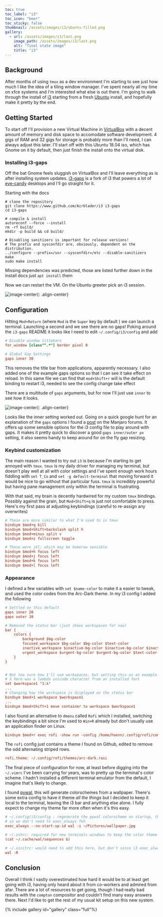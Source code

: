 ```yaml
---
toc: true
toc_label: "i3"
toc_icon: "beer"
toc_sticky: false
thumbnail: /assets/images/i3/ubuntu-filled.png
gallery:
  - url: /assets/images/i3/last.png
    image_path: /assets/images/i3/last.png
    alt: "final state image"
    title: "i3"
---
```


## Background
After months of using `tmux` as a dev environment I'm starting to see just how much I like the idea of a tiling window manager. I've spent nearly all my time on xfce systems and I'm interested what else is out there. I'm going to walk through the install of [i3](link) starting from a fresh [Ubuntu](http://releases.ubuntu.com/18.04/) install, and hopefully make it pretty by the end.

## Getting Started
To start off I'll provision a new Virtual Machine in [VirtualBox](https://www.virtualbox.org/) with a decent amount of memory and disk space to accomodate software development. 4 gigs of RAM and 32 gigs for storage is probably more than I'll need, I can always adjust this later. I'll start off with this Ubuntu 18.04 iso, which has Gnome on it by default, then just finish the install onto the virtual disk.

### Installing i3-gaps
Off the bat Gnome feels sluggish on VirtualBox and I'll leave everything as is after installing system updates. [i3-gaps](https://github.com/Airblader/i3) is a fork of i3 that powers a lot of [eye-candy](https://reddit.com/r/unixporn) desktops and I'll go straight for it.

Starting with the docs
```
# clone the repository
git clone https://www.github.com/Airblader/i3 i3-gaps
cd i3-gaps

# compile & install
autoreconf --force --install
rm -rf build/
mkdir -p build && cd build/

# Disabling sanitizers is important for release versions!
# The prefix and sysconfdir are, obviously, dependent on the distribution.
../configure --prefix=/usr --sysconfdir=/etc --disable-sanitizers
make
sudo make install
```
Missing dependencies was predicted, those are listed further down in the install docs just `apt install` them

Now we can restart the VM. On the Ubuntu greeter pick an i3 session.

![image-center](/assets/images/i3/sessionpicker.png){: .align-center}

## Configuration

Hitting `Mod+Return` (where `Mod` is the `Super` key by default ) we can launch a terminal. Launching a second and we see there are no gaps! Poking around the `i3-gaps` README it looks like I need to edit `~/.config/i3/config` and add 

```ini
# Disable window titlebars
for_window [class"^.*"] border pixel 0

# Global Gap Settings
gaps inner 30
```

This removes the title bar from applications, apparently necessary. I also added one of the example gaps options so that I can see it take effect on reload. In this same file we can find that `mod+Shift+r` will is the default binding to restart i3, needed to see the config change take effect

There are a multitude of `gaps` arguments, but for now I'll just use `inner` to see how it looks.

![image-center](/assets/images/i3/gaps.png){: .align-center}

Looks like the inner setting worked out. Going on a quick google hunt for an explanation of the `gaps` options I found a [post](https://classicforum.manjaro.org/index.php?topic=27260.0) on the Manjaro forums. It offers up some sensible options for the i3 config file to play around with gaps. It makes it pretty quick to discover a good `gaps inner/outer px` setting, it also seems handy to keep around for on the fly gap resizing.

### Keybind customization
The main reason I wanted to try out `i3` is because I'm starting to get annoyed with `tmux`. `tmux` is my daily driver for managing my terminal, but doesn't play well at all with color settings and I've spent enough work hours fiddling with `set T_Co` and `set -g default-terminal` that moving forward it would be nice to go without that particular fuss. `tmux` is incredibly powerful but having pane management only within the terminal is frustrating.

With that said, my brain is decently hardwired for my custom `tmux` bindings. Possibly against the grain, but `Mod+Shift+q` is just not comfortable to press. Here's my first pass at adjusting keybindings (careful to re-assign any overwrites)

```ini
# These are more similar to what I'm used to in tmux
bindsym $mod+q kill
bindsym $mod+Shift+backslash split h
bindsym $mod+minus split v
bindsym $mod+z fullscreen toggle

# These were jkl; which may be homerow sensible
bindsym $mod+h focus left
bindsym $mod+j focus left
bindsym $mod+k focus left
bindsym $mod+l focus left 
```

### Appearance
I defined a few variables with `set $name-color` to make it a easier to tweak, and used the color codes from the Arc-Dark theme. In my i3 config I added the following

```ini
# Settled on this default
gaps inner 20
gaps outer 10

# Removed the status bar (just shows workspaces for now)
bar {
	colors {
		background $bg-color
		focused_workspace $bg-color $bg-color $text-color
		inactive_workspace $inactive-bg-color $inactive-bg-color $inactive-text-color
		urgent_workspace $urgent-bg-color $urgent-bg-color $text-color
	}
}


# Not too sure how I'll use workspaces, but setting this as an example
# λ here was a lambda unicode character from an installed font
set $workspace1 "1:λ"
...
# Changing how the workspace is displayed on the status bar
bindsym $mod+1 workspace $workspace1
...
bindsym $mod+Shift+1 move container to workspace $workspace1
```
I also found an alternative to `dmenu` called `Rofi` which I installed, switching the keybindings a bit since I'm used to `Win+R` already but don't usually use an application finder on Linux.
```ini
bindsym $mod+r exec rofi -show run -config /home/hoenn/.config/rofi/config
```
The `rofi` config just contains a theme I found on Github, edited to remove the odd alternating striped rows.

```ini
rofi.theme: ~/.config/rofi/themes/arc-dark.rasi
```

The final piece of configuration for now, at least before digging into the `~/.vimrc` I've been carrying for years, was to pretty up the terminal's color scheme. I hadn't installed a different terminal emulator from the default, I imagine that's likely to change. 

I found [pywal](https://github.com/dylanaraps/pywal), this will generate colorschemes from a wallpaper. There's some extra config to have it theme _all the things_ but I decided to keep it local to the terminal, leaving the i3 bar and anything else alone. I fully expect to change my theme far more often when it's this easy.

```ini
# ~/.config/i3/config : regenerate the pywal colorscheme on startup, this also sets the wallpaper
# so we don't need to exec_always feh
exec_always --no-start-up-id wal -i ~/Pictures/wallpaper.jpg

# ~/.zshrc: required for new terminals windows to keep the color theme
(cat ~/.cache/wal/sequences &)

# ~/.xinitrc: would need to add this here, but don't since i3 exec_always takes care of it
wal -R
```


## Conclusion
 Overall I think I vastly overestimated how hard it would be to at least get going with i3, having only heard about it from co-workers and admired from afar. There are a lot of resources to get going, though I had really bad results with the `compton` compositor and couldn't find many easy answers there. Next I'd like to get the rest of my usual kit setup on this new system.

{% include gallery id="gallery" class="full"%}